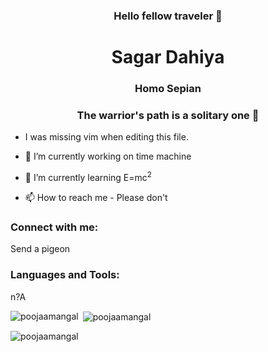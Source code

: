<h3 align="center">Hello fellow traveler 👋</h3>

<h1 align="center">Sagar Dahiya</h1>
<h3 align="center">Homo Sepian</h3>
<h3 align="center">The warrior's path is a solitary one 🥷</h3>

- I was missing vim when editing this file.

- 🔭 I’m currently working on time machine

- 🌱 I’m currently learning E=mc<sup>2</sup>

- 📫 How to reach me - Please don't

<h3 align="left">Connect with me:</h3>
<p align="left">
 Send a pigeon
</p>

<h3 align="left">Languages and Tools:</h3>
n?A 
</p>


<p><img align="left" src="https://github-readme-stats.vercel.app/api/top-langs?username=fosssil&show_icons=true&locale=en&layout=compact" alt="poojaamangal" /></p>

<p>&nbsp;<img align="center" src="https://github-readme-stats.vercel.app/api?username=fosssil&show_icons=true&locale=en" alt="poojaamangal" /></p>

<p><img align="center" src="https://github-readme-streak-stats.herokuapp.com/?user=fosssil&" alt="poojaamangal" /></p>
